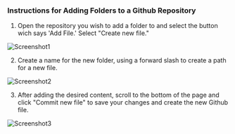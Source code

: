 ### Instructions for Adding Folders to a Github Repository

1. Open the repository you wish to add a folder to and select the button wich says 'Add File.' Select "Create new file."

![Screenshot1](https://user-images.githubusercontent.com/97463942/150599657-76e9ea96-bd0b-4584-8c0e-3ba3b578ee68.png)



2. Create a name for the new folder, using a forward slash to create a path for a new file.

![Screenshot2](https://user-images.githubusercontent.com/97463942/150599873-8255cff3-0160-476a-a1a4-078b1c5e4aac.png)



3. After adding the desired content, scroll to the bottom of the page and click "Commit new file" to save your changes and create the new Github file.

![Screenshot3](https://user-images.githubusercontent.com/97463942/150600353-fb4f98ee-6835-423b-9028-17cc173bc88c.png)
